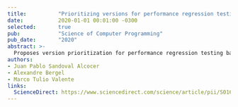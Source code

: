 ```yaml
---
title:          "Prioritizing versions for performance regression testing: The Pharo case"
date:           2020-01-01 00:01:00 -0300
selected:       true
pub:            "Science of Computer Programming"
pub_date:       "2020"
abstract: >-
  Proposes version prioritization for performance regression testing based on metrics in the Pharo environment.
authors:
- Juan Pablo Sandoval Alcocer
- Alexandre Bergel
- Marco Tulio Valente
links:
  ScienceDirect: https://www.sciencedirect.com/science/article/pii/S0167642320300265
---
```

